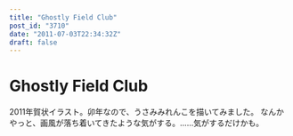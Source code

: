 ```yaml
---
title: "Ghostly Field Club"
post_id: "3710"
date: "2011-07-03T22:34:32Z"
draft: false
---
```


# Ghostly Field Club

2011年賀状イラスト。卯年なので、うさみみれんこを描いてみました。 なんかやっと、画風が落ち着いてきたような気がする。……気がするだけかも。
